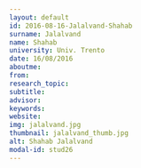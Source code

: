 ```yaml
---
layout: default 
id: 2016-08-16-Jalalvand-Shahab
surname: Jalalvand
name: Shahab
university: Univ. Trento
date: 16/08/2016
aboutme: 
from: 
research_topic: 
subtitle: 
advisor: 
keywords: 
website: 
img: jalalvand.jpg
thumbnail: jalalvand_thumb.jpg
alt: Shahab Jalalvand
modal-id: stud26
---
```

